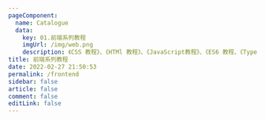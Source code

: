 ```yaml
---
pageComponent:
  name: Catalogue
  data:
    key: 01.前端系列教程
    imgUrl: /img/web.png
    description: 《CSS 教程》、《HTMl 教程》、《JavaScript教程》、《ES6 教程、《TypeScript 教程》、《React 教程》、《Vue 教程》、《Webpack 教程》、《算法与数据结构 教程》、《设计模式 教程》
title: 前端系列教程
date: 2022-02-27 21:50:53
permalink: /frontend
sidebar: false
article: false
comment: false
editLink: false
---
```

